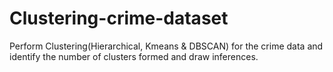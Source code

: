 # Clustering-crime-dataset
Perform Clustering(Hierarchical, Kmeans &amp; DBSCAN) for the crime data and identify the number of clusters formed and draw inferences.
